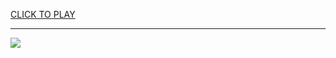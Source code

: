 
<a href="https://premium76.site?title=unblocked_games_driving_simulator&ref=13M">CLICK TO PLAY</a></h3>
<hr>

<a href="https://premium76.site?title=unblocked_games_driving_simulator&ref=13M"><img src="https://clearcache.store/games.png"></a>


